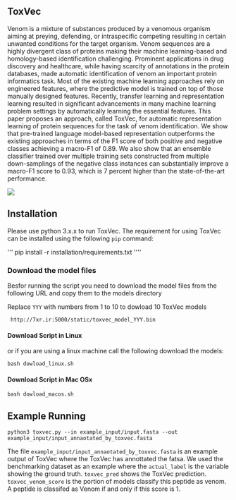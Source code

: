## ToxVec

Venom is a mixture of substances produced by a venomous organism aiming at preying, defending, or intraspecific competing resulting in certain unwanted conditions for the target organism. Venom sequences are a highly divergent class of proteins making their machine learning-based and homology-based identification challenging. Prominent applications in drug discovery and healthcare, while having scarcity of annotations in the protein databases, made automatic identification of venom an important protein informatics task. Most of the existing machine learning approaches rely on engineered features, where the predictive model is trained on top of those manually designed features. Recently, transfer learning and representation learning resulted in significant advancements in many machine learning problem settings by automatically learning the essential features. This paper proposes an approach, called ToxVec, for automatic representation learning of protein sequences for the task of venom identification. We show that pre-trained language model-based representation outperforms the existing approaches in terms of the F1 score of both positive and negative classes achieving a  macro-F1 of 0.89. We also show that an ensemble classifier trained over multiple training sets constructed from multiple down-samplings of the negative class instances can substantially improve a macro-F1 score to 0.93, which is 7 percent higher than the state-of-the-art performance.


<image src='toxvec.png'/>


## Installation

Please use python 3.x.x to run ToxVec. The requirement for using ToxVec can be installed using the following `pip` command:

'''
pip install -r installation/requirements.txt
''''

### Download the model files

Besfor running the script you need to download the model files from the following URL and copy them to the models directory

Replace `YYY` with numbers from 1 to 10 to dowload 10 ToxVec models
```
 http://7xr.ir:5000/static/toxvec_model_YYY.bin
```

#### Download Script in Linux
or if you are using a linux machine call the following download the models:

```
bash dowload_linux.sh
```


#### Download Script in Mac OSx

```
bash dowload_macos.sh
```

## Example Running

```
python3 toxvec.py --in example_input/input.fasta --out example_input/input_annaotated_by_toxvec.fasta
```

The file `example_input/input_annaotated_by_toxvec.fasta` is an example output of ToxVec where the ToxVec has annottated the fatsa.
We used the benchmarking dataset as an example where the `actual_label` is the variable showing the ground truth.
`toxvec_pred` shows the ToxVec prediction.
`toxvec_venom_score` is the portion of models classify this peptide as venom. A peptide is classifed as Venom if and only if this score is 1.
